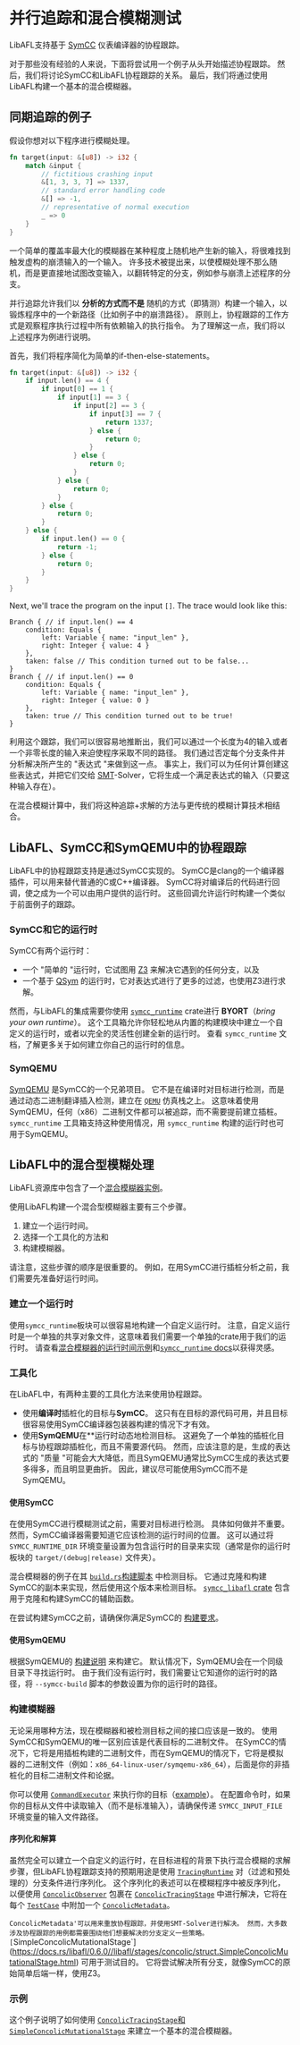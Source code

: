 # 并行追踪和混合模糊测试

LibAFL支持基于 [SymCC](https://github.com/eurecom-s3/symcc) 仪表编译器的协程跟踪。

对于那些没有经验的人来说，下面将尝试用一个例子从头开始描述协程跟踪。
然后，我们将讨论SymCC和LibAFL协程跟踪的关系。
最后，我们将通过使用LibAFL构建一个基本的混合模糊器。

## 同期追踪的例子

假设你想对以下程序进行模糊处理。

```rust
fn target(input: &[u8]) -> i32 {
    match &input {
        // fictitious crashing input
        &[1, 3, 3, 7] => 1337,
        // standard error handling code
        &[] => -1,
        // representative of normal execution
        _ => 0 
    }
}
```

一个简单的覆盖率最大化的模糊器在某种程度上随机地产生新的输入，将很难找到触发虚构的崩溃输入的一个输入。
许多技术被提出来，以使模糊处理不那么随机，而是更直接地试图改变输入，以翻转特定的分支，例如参与崩溃上述程序的分支。

并行追踪允许我们以 **分析的方式而不是** 随机的方式（即猜测）构建一个输入，以锻炼程序中的一个新路径（比如例子中的崩溃路径）。
原则上，协程跟踪的工作方式是观察程序执行过程中所有依赖输入的执行指令。
为了理解这一点，我们将以上述程序为例进行说明。

首先，我们将程序简化为简单的if-then-else-statements。

```rust
fn target(input: &[u8]) -> i32 {
    if input.len() == 4 {
        if input[0] == 1 {
            if input[1] == 3 {
                if input[2] == 3 {
                    if input[3] == 7 {
                        return 1337;
                    } else {
                        return 0;
                    }
                } else {
                    return 0;
                }
            } else {
                return 0;
            }
        } else {
            return 0;
        }
    } else {
        if input.len() == 0 {
            return -1;
        } else {
            return 0;
        }
    }
}
```
Next, we'll trace the program on the input `[]`.
The trace would look like this:
```rust,ignore
Branch { // if input.len() == 4
    condition: Equals { 
        left: Variable { name: "input_len" }, 
        right: Integer { value: 4 } 
    }, 
    taken: false // This condition turned out to be false...
}
Branch { // if input.len() == 0
    condition: Equals { 
        left: Variable { name: "input_len" }, 
        right: Integer { value: 0 } 
    }, 
    taken: true // This condition turned out to be true!
}
```

利用这个跟踪，我们可以很容易地推断出，我们可以通过一个长度为4的输入或者一个非零长度的输入来迫使程序采取不同的路径。
我们通过否定每个分支条件并分析解决所产生的 "表达式 "来做到这一点。
事实上，我们可以为任何计算创建这些表达式，并把它们交给 [SMT](https://en.wikipedia.org/wiki/Satisfiability_modulo_theories)-Solver，它将生成一个满足表达式的输入（只要这种输入存在）。

在混合模糊计算中，我们将这种追踪+求解的方法与更传统的模糊计算技术相结合。

## LibAFL、SymCC和SymQEMU中的协程跟踪

LibAFL中的协程跟踪支持是通过SymCC实现的。
SymCC是clang的一个编译器插件，可以用来替代普通的C或C++编译器。
SymCC将对编译后的代码进行回调，使之成为一个可以由用户提供的运行时。
这些回调允许运行时构建一个类似于前面例子的跟踪。

### SymCC和它的运行时

SymCC有两个运行时：

 * 一个 "简单的 "运行时，它试图用 [Z3](https://github.com/Z3Prover/z3/wiki) 来解决它遇到的任何分支，以及
 * 一个基于 [QSym](https://github.com/sslab-gatech/qsym) 的运行时，它对表达式进行了更多的过滤，也使用Z3进行求解。

然而，与LibAFL的集成需要你使用 [`symcc_runtime`](https://docs.rs/symcc_runtime/0.1/symcc_runtime) crate进行 **BYORT**（_bring your own runtime_）。
这个工具箱允许你轻松地从内置的构建模块中建立一个自定义的运行时，或者以完全的灵活性创建全新的运行时。
查看 `symcc_runtime` 文档，了解更多关于如何建立你自己的运行时的信息。

### SymQEMU

[SymQEMU](https://github.com/eurecom-s3/symqemu) 是SymCC的一个兄弟项目。
它不是在编译时对目标进行检测，而是通过动态二进制翻译插入检测，建立在 [`QEMU`](https://www.qemu.org) 仿真栈之上。
这意味着使用SymQEMU，任何（x86）二进制文件都可以被追踪，而不需要提前建立插桩。
`symcc_runtime` 工具箱支持这种使用情况，用 `symcc_runtime` 构建的运行时也可用于SymQEMU。

## LibAFL中的混合型模糊处理

LibAFL资源库中包含了一个[混合模糊器实例](https://github.com/AFLplusplus/LibAFL/tree/main/fuzzers/libfuzzer_stb_image_concolic)。

使用LibAFL构建一个混合型模糊器主要有三个步骤。
1. 建立一个运行时间。
2. 选择一个工具化的方法和
3. 构建模糊器。

请注意，这些步骤的顺序是很重要的。
例如，在用SymCC进行插桩分析之前，我们需要先准备好运行时间。

### 建立一个运行时
使用`symcc_runtime`板块可以很容易地构建一个自定义运行时。
注意，自定义运行时是一个单独的共享对象文件，这意味着我们需要一个单独的crate用于我们的运行时。
请查看[混合模糊器的运行时间示例](https://github.com/AFLplusplus/LibAFL/tree/main/fuzzers/libfuzzer_stb_image_concolic/runtime)和[`symcc_runtime` docs](https://docs.rs/symcc_runtime/0.1/symcc_runtime)以获得灵感。

### 工具化

在LibAFL中，有两种主要的工具化方法来使用协程跟踪。

* 使用**编译时**插桩化的目标与**SymCC**。
这只有在目标的源代码可用，并且目标很容易使用SymCC编译器包装器构建的情况下才有效。
* 使用**SymQEMU**在**运行时动态地检测目标。
这避免了一个单独的插桩化目标与协程跟踪插桩化，而且不需要源代码。
然而，应该注意的是，生成的表达式的 "质量 "可能会大大降低，而且SymQEMU通常比SymCC生成的表达式要多得多，而且明显更曲折。
因此，建议尽可能使用SymCC而不是SymQEMU。

#### 使用SymCC

在使用SymCC进行模糊测试之前，需要对目标进行检测。
具体如何做并不重要。
然而，SymCC编译器需要知道它应该检测的运行时间的位置。
这可以通过将 `SYMCC_RUNTIME_DIR` 环境变量设置为包含运行时的目录来实现（通常是你的运行时板块的 `target/(debug|release)` 文件夹）。

混合模糊器的例子在其 [`build.rs`构建脚本](https://github.com/AFLplusplus/LibAFL/blob/main/fuzzers/libfuzzer_stb_image_concolic/fuzzer/build.rs#L50) 中检测目标。
它通过克隆和构建SymCC的副本来实现，然后使用这个版本来检测目标。
[`symcc_libafl` crate](https://docs.rs/symcc_libafl) 包含用于克隆和构建SymCC的辅助函数。

在尝试构建SymCC之前，请确保你满足SymCC的 [构建要求](https://github.com/eurecom-s3/symcc#readme)。

#### 使用SymQEMU

根据SymQEMU的 [构建说明](https://github.com/eurecom-s3/symqemu#readme) 来构建它。
默认情况下，SymQEMU会在一个同级目录下寻找运行时。
由于我们没有运行时，我们需要让它知道你的运行时的路径，将 `--symcc-build` 脚本的参数设置为你的运行时的路径。

### 构建模糊器

无论采用哪种方法，现在模糊器和被检测目标之间的接口应该是一致的。
使用SymCC和SymQEMU的唯一区别应该是代表目标的二进制文件。
在SymCC的情况下，它将是用插桩构建的二进制文件，而在SymQEMU的情况下，它将是模拟器的二进制文件（例如：`x86_64-linux-user/symqemu-x86_64`），后面是你的非插桩化的目标二进制文件和论据。

你可以使用 [`CommandExecutor`](https://docs.rs/libafl/0.6.0/libafl/executors/command/struct.CommandExecutor.html) 来执行你的目标（[example](https://github.com/AFLplusplus/LibAFL/blob/main/fuzzers/libfuzzer_stb_image_concolic/fuzzer/src/main.rs#L244)）。
在配置命令时，如果你的目标从文件中读取输入（而不是标准输入），请确保传递 `SYMCC_INPUT_FILE` 环境变量的输入文件路径。

#### 序列化和解算

虽然完全可以建立一个自定义的运行时，在目标进程的背景下执行混合模糊的求解步骤，但LibAFL协程跟踪支持的预期用途是使用 [`TracingRuntime`](https://docs.rs/symcc_runtime/0.1/symcc_runtime/tracing/struct.TracingRuntime.html) 对（过滤和预处理的）分支条件进行序列化。
这个序列化的表述可以在模糊程序中被反序列化，以便使用 [`ConcolicObserver`](https://docs.rs/libafl/0.6.0/libafl/observers/concolic/struct.ConcolicObserver.html) 包裹在 [`ConcolicTracingStage`](https://docs.rs/libafl/0.6.0/libafl/stages/concolic/struct.ConcolicTracingStage.html) 中进行解决，它将在每个 [`TestCase`](https://docs.rs/libafl/0.6.0/libafl/corpus/testcase/struct.Testcase.html) 中附加一个 [`ConcolicMetadata`](https://docs.rs/libafl/0.6.0/libafl/observers/concolic/struct.ConcolicMetadata.html)。

`ConcolicMetadata'可以用来重放协程跟踪，并使用SMT-Solver进行解决。
然而，大多数涉及协程跟踪的用例都需要围绕他们想要解决的分支定义一些策略。
[`SimpleConcolicMutationalStage`](https://docs.rs/libafl/0.6.0//libafl/stages/concolic/struct.SimpleConcolicMutationalStage.html) 可用于测试目的。
它将尝试解决所有分支，就像SymCC的原始简单后端一样，使用Z3。

### 示例

这个例子说明了如何使用 [`ConcolicTracingStage`和`SimpleConcolicMutationalStage`](https://github.com/AFLplusplus/LibAFL/blob/main/fuzzers/libfuzzer_stb_image_concolic/fuzzer/src/main.rs#L203) 来建立一个基本的混合模糊器。

